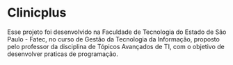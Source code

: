 # Clinicplus
Esse projeto foi desenvolvido na Faculdade de Tecnologia do Estado de São Paulo - Fatec, no curso de Gestão da Tecnologia da Informação, proposto pelo professor da disciplina de Tópicos Avançados de TI, com o objetivo de desenvolver praticas de programação.
